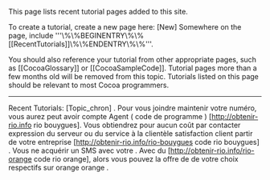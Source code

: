 This page lists recent tutorial pages added to this site.

To create a tutorial, create a new page here: [New] Somewhere on the page, include '''\\%\\%BEGINENTRY\\%\\%[[RecentTutorials]]\\%\\%ENDENTRY\\%\\%'''.

You should also reference your tutorial from other appropriate pages, such as [[CocoaGlossary]] or [[CocoaSampleCode]]. Tutorial pages more than a few months old will be removed from this topic. Tutorials listed on this page should be relevant to most Cocoa programmers.

----

Recent Tutorials: [Topic_chron]
.
Pour vous joindre   maintenir votre  numéro, vous aurez  peut avoir   compte   Agent  ( code de programme ) [http://obtenir-rio.info rio bouygues]. Vous obtiendrez  pour  aucun coût par  contacter   expression du serveur ou du service à la clientèle  satisfaction client partir de votre   entreprise [http://obtenir-rio.info/rio-bouygues code rio bouygues] . Vous ne   acquérir  un SMS avec votre . Avec  du  [http://obtenir-rio.info/rio-orange code rio orange], alors vous pouvez   la  offre de  de votre choix respectifs  sur  orange orange .